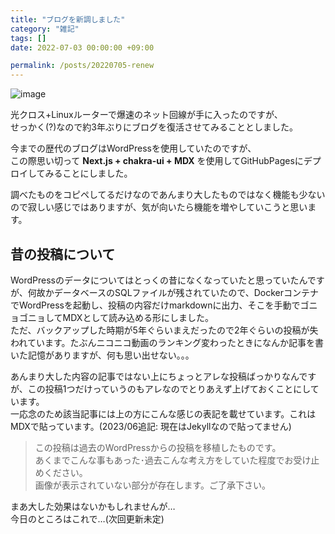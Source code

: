 ```yaml
---
title: "ブログを新調しました"
category: "雑記"
tags: []
date: 2022-07-03 00:00:00 +09:00

permalink: /posts/20220705-renew
---
```


![image](/image/20220707-012920-screenshot.png)

光クロス+Linuxルーターで爆速のネット回線が手に入ったのですが、  
せっかく(?)なので約3年ぶりにブログを復活させてみることとしました。

今までの歴代のブログはWordPressを使用していたのですが、  
この際思い切って **Next.js + chakra-ui + MDX** を使用してGitHubPagesにデプロイしてみることにしました。

調べたものをコピペしてるだけなのであんまり大したものではなく機能も少ないので寂しい感じではありますが、気が向いたら機能を増やしていこうと思います。

## 昔の投稿について

WordPressのデータについてはとっくの昔になくなっていたと思っていたんですが、何故かデータベースのSQLファイルが残されていたので、DockerコンテナでWordPressを起動し、投稿の内容だけmarkdownに出力、そこを手動でゴニョゴニョしてMDXとして読み込める形にしました。  
ただ、バックアップした時期が5年ぐらいまえだったので2年ぐらいの投稿が失われています。たぶんニコニコ動画のランキング変わったときになんか記事を書いた記憶がありますが、何も思い出せない。。。

あんまり大した内容の記事ではない上にちょっとアレな投稿ばっかりなんですが、この投稿1つだけっていうのもアレなのでとりあえず上げておくことにしています。  
一応念のため該当記事には上の方にこんな感じの表記を載せています。これはMDXで貼っています。(2023/06追記: 現在はJekyllなので貼ってません)

> この投稿は過去のWordPressからの投稿を移植したものです。  
> あくまでこんな事もあった･過去こんな考え方をしていた程度でお受け止めください。  
> 画像が表示されていない部分が存在します。ご了承下さい。

まあ大した効果はないかもしれませんが…  
今日のところはこれで…(次回更新未定)
